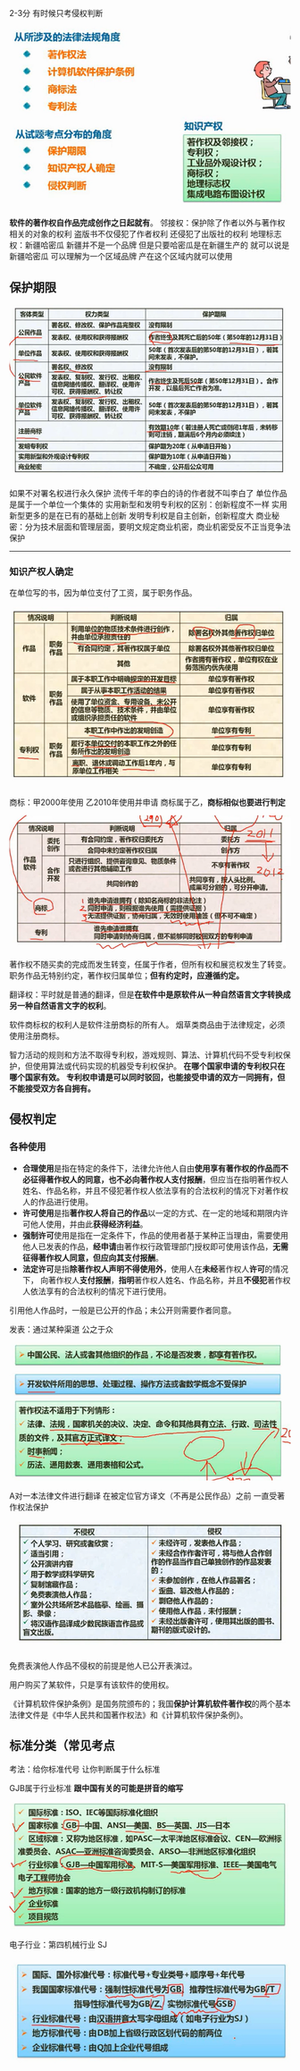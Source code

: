 2-3分
有时候只考侵权判断

![1697596362277](08软考法律.assets/1697596362277.png)

**软件的著作权自作品完成创作之日起就有**。
邻接权：保护除了作者以外与著作权相关的对象的权利 盗版书不仅侵犯了作者权利 还侵犯了出版社的权利
地理标志权：新疆哈密瓜 新疆并不是一个品牌 但是只要哈密瓜是在新疆生产的 就可以说是新疆哈密瓜 可以理解为一个区域品牌 产在这个区域内就可以使用

## 保护期限

![1697597175049](08软考法律.assets/1697597175049.png)

如果不对署名权进行永久保护 流传千年的李白的诗的作者就不叫李白了
单位作品是属于一个单位一个集体的
实用新型和发明专利权的区别：创新程度不一样 实用新型更多的是在已有的基础上创新 发明专利权是自主创新，创新程度大
商业秘密：分为技术层面和管理层面，要明文规定商业机密，商业机密受反不正当竞争法保护

---

### 知识产权人确定

在单位写的书，因为单位支付了工资，属于职务作品。

![1697597452666](08软考法律.assets/1697597452666.png)

商标：甲2000年使用 乙2010年使用并申请 商标属于乙，**商标相似也要进行判定**

![1697597733416](08软考法律.assets/1697597733416.png)

著作权不随买卖的完成而发生转变，任属于作者，但所有权和展览权发生了转变。
职务作品无特别约定，著作权归属单位；**但有约定时，应遵循约定。**

翻译权：平时就是普通的翻译，但是**在软件中是原软件从一种自然语言文字转换成另一种自然语言文字的权利**。

软件商标权的权利人是软件注册商标的所有人。
烟草类商品由于法律规定，必须使用注册商标。

智力活动的规则和方法不取得专利权，游戏规则、算法、计算机代码不受专利权保护，但使用算法或代码实现的机器受专利权保护。
**在哪个国家申请的专利权只在哪个国家有效。**
**专利权申请是可以同时驳回，也能接受申请的双方一同拥有，但不能接受双方各自拥有。**



## 侵权判定

### 各种使用				

- **合理使用**是指在特定的条件下，法律允许他人自由**使用享有著作权的作品而不必征得著作权人的同意，也不必向著作权人支付报酬**，但应当在指明著作权人姓名、作品名称，并且不侵犯著作权人依法享有的合法权利的情况下对著作权人的作品进行使用。 
- **许可使用**是指**著作权人将自己的作品**以一定的方式、在一定的地域和期限内许可他人使用，并由此**获得经济利益**。
- **强制许可**使用是指在一定条件下，作品的使用者基于某种正当理由，需要使用他人已发表的作品，**经申请**由著作权行政管理部门授权即可使用该作品，**无需征得著作权人同意，但应向其支付报酬**。
- **法定许可**是指**除著作权人声明不得使用外**，使用人在**未经**著作权人**许可**的情况下， 向著作权人**支付报酬**，**指明**著作权人姓名、作品名称，并且**不侵犯**著作权人依法享有的合法权利的情况下进行使用。    

引用他人作品时，一般是已公开的作品；未公开则需要作者同意。         

发表：通过某种渠道 公之于众

![1697598012872](08软考法律.assets/1697598012872.png)

A对一本法律文件进行翻译 在被定位官方译文（不再是公民作品）之前 一直受著作权法保护

![1697598154279](08软考法律.assets/1697598154279.png)

免费表演他人作品不侵权的前提是他人已公开表演过。

用户购买了某软件，只是享有该软件的使用权。

《计算机软件保护条例》是国务院颁布的；我国**保护计算机软件著作权**的两个基本法律文件是《中华人民共和国著作权法》和《计算机软件保护条例》。             

## 标准分类（常见考点

考法：给你标准代号 让你判断属于什么标准

GJB属于行业标准 **跟中国有关的可能是拼音的缩写**

![1697598494470](08软考法律.assets/1697598494470.png)

电子行业：第四机械行业 SJ

![1697598570139](08软考法律.assets/1697598570139.png)


